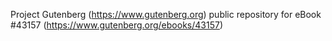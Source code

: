 Project Gutenberg (https://www.gutenberg.org) public repository for eBook #43157 (https://www.gutenberg.org/ebooks/43157)
